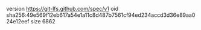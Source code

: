 version https://git-lfs.github.com/spec/v1
oid sha256:49e569f12eb617a54e1a11c8d487b7561cf94ed234accd3d36e89aa024e12eef
size 6862

